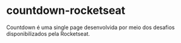 # countdown-rocketseat
Countdown é uma single page desenvolvida por meio dos desafios disponibilizados pela Rocketseat.
